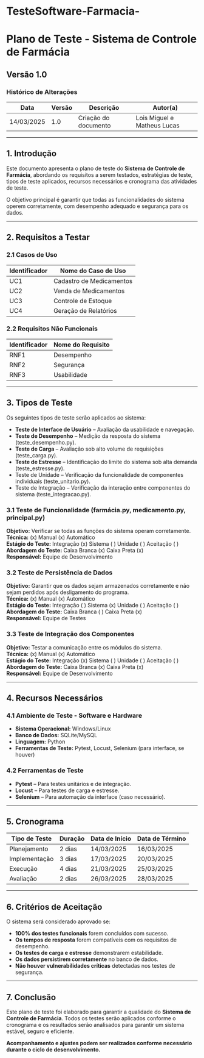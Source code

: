 # TesteSoftware-Farmacia-
# Plano de Teste - Sistema de Controle de Farmácia

## Versão 1.0

### Histórico de Alterações

| Data       | Versão | Descrição            | Autor(a)                    |
| ---------- | ------ | -------------------- | --------------------------- |
| 14/03/2025 | 1.0    | Criação do documento | Lois Miguel e Matheus Lucas |

---

## 1. Introdução

Este documento apresenta o plano de teste do **Sistema de Controle de Farmácia**, abordando os requisitos a serem testados, estratégias de teste, tipos de teste aplicados, recursos necessários e cronograma das atividades de teste.

O objetivo principal é garantir que todas as funcionalidades do sistema operem corretamente, com desempenho adequado e segurança para os dados.

---

## 2. Requisitos a Testar

### 2.1 Casos de Uso

| Identificador | Nome do Caso de Uso      |
| ------------- | ------------------------ |
| UC1           | Cadastro de Medicamentos |
| UC2           | Venda de Medicamentos    |
| UC3           | Controle de Estoque      |
| UC4           | Geração de Relatórios    |

### 2.2 Requisitos Não Funcionais

| Identificador | Nome do Requisito |
| ------------- | ----------------- |
| RNF1          | Desempenho        |
| RNF2          | Segurança         |
| RNF3          | Usabilidade       |

---

## 3. Tipos de Teste

Os seguintes tipos de teste serão aplicados ao sistema:

- **Teste de Interface de Usuário** – Avaliação da usabilidade e navegação.
- **Teste de Desempenho** – Medição da resposta do sistema (teste\_desempenho.py).
- **Teste de Carga** – Avaliação sob alto volume de requisições (teste\_carga.py).
- **Teste de Estresse** – Identificação do limite do sistema sob alta demanda (teste\_estresse.py).
- Teste de Unidade – Verificação da funcionalidade de componentes individuais (teste_unitario.py).
- Teste de Integração – Verificação da interação entre componentes do sistema (teste_integracao.py).
  



### 3.1 Teste de Funcionalidade (farmácia.py, medicamento.py, principal.py)

**Objetivo:** Verificar se todas as funções do sistema operam corretamente.\
**Técnica:** (x) Manual (x) Automático\
**Estágio do Teste:** Integração (x) Sistema ( ) Unidade ( ) Aceitação ( )\
**Abordagem do Teste:** Caixa Branca (x) Caixa Preta (x)\
**Responsável:** Equipe de Desenvolvimento

### 3.2 Teste de Persistência de Dados

**Objetivo:** Garantir que os dados sejam armazenados corretamente e não sejam perdidos após desligamento do programa.\
**Técnica:** (x) Manual (x) Automático\
**Estágio do Teste:** Integração ( ) Sistema (x) Unidade ( ) Aceitação ( )\
**Abordagem do Teste:** Caixa Branca ( ) Caixa Preta (x)\
**Responsável:** Equipe de Testes

### 3.3 Teste de Integração dos Componentes

**Objetivo:** Testar a comunicação entre os módulos do sistema.\
**Técnica:** (x) Manual (x) Automático\
**Estágio do Teste:** Integração (x) Sistema ( ) Unidade ( ) Aceitação ( )\
**Abordagem do Teste:** Caixa Branca (x) Caixa Preta (x)\
**Responsável:** Equipe de Desenvolvimento

---

## 4. Recursos Necessários

### 4.1 Ambiente de Teste - Software e Hardware

- **Sistema Operacional:** Windows/Linux
- **Banco de Dados:** SQLite/MySQL
- **Linguagem:** Python
- **Ferramentas de Teste:** Pytest, Locust, Selenium (para interface, se houver)

### 4.2 Ferramentas de Teste

- **Pytest** – Para testes unitários e de integração.
- **Locust** – Para testes de carga e estresse.
- **Selenium** – Para automação da interface (caso necessário).

---

## 5. Cronograma

| Tipo de Teste | Duração | Data de Início | Data de Término |
| ------------- | ------- | -------------- | --------------- |
| Planejamento  | 2 dias  | 14/03/2025     | 16/03/2025      |
| Implementação | 3 dias  | 17/03/2025     | 20/03/2025      |
| Execução      | 4 dias  | 21/03/2025     | 25/03/2025      |
| Avaliação     | 2 dias  | 26/03/2025     | 28/03/2025      |

---

## 6. Critérios de Aceitação

O sistema será considerado aprovado se:

- **100% dos testes funcionais** forem concluídos com sucesso.
- **Os tempos de resposta** forem compatíveis com os requisitos de desempenho.
- **Os testes de carga e estresse** demonstrarem estabilidade.
- **Os dados persistirem corretamente** no banco de dados.
- **Não houver vulnerabilidades críticas** detectadas nos testes de segurança.

---

## 7. Conclusão

Este plano de teste foi elaborado para garantir a qualidade do **Sistema de Controle de Farmácia**. Todos os testes serão aplicados conforme o cronograma e os resultados serão analisados para garantir um sistema estável, seguro e eficiente.

**Acompanhamento e ajustes podem ser realizados conforme necessário durante o ciclo de desenvolvimento.**

